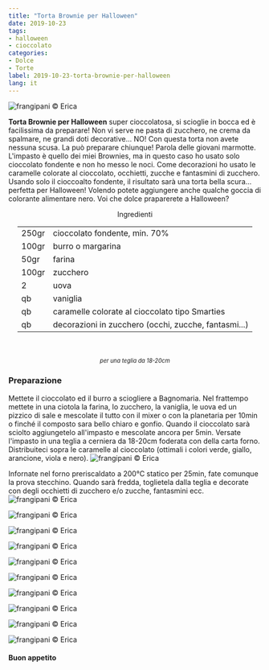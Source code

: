 ```yaml
---
title: "Torta Brownie per Halloween"
date: 2019-10-23
tags:
- halloween
- cioccolato
categories:
- Dolce
- Torte
label: 2019-10-23-torta-brownie-per-halloween
lang: it 
---
```

![](../2019-10-23-torta-brownie-per-halloween/header.jpeg "frangipani © Erica")

**Torta Brownie per Halloween** super cioccolatosa, si scioglie in bocca ed è facilissima da preparare! Non vi serve ne pasta di zucchero, ne crema da spalmare, ne grandi doti decorative... NO! Con questa torta non avete nessuna scusa. La può preparare chiunque! Parola delle giovani marmotte. L'impasto è quello dei miei Brownies, ma in questo caso ho usato solo cioccolato fondente e non ho messo le noci. Come decorazioni ho usato le caramelle colorate al cioccolato, occhietti, zucche e fantasmini di zucchero. Usando solo il cioccoalto fondente, il risultato sarà una torta bella scura... perfetta per Halloween! Volendo potete aggiungere anche qualche goccia di colorante alimentare nero. Voi che dolce praparerete a Halloween?

<div id="wrapper" style="text-align: center">
  <div id="yourdiv" style="display: inline-block;">
    <div class="ingredients" itemscope itemtype="http://schema.org/Recipe">
      <span itemprop="name" style="display:none;">Torta Brownie per Halloween</span>
      <span itemprop="recipeCategory" style="display:none;">Dolce</span>
      <img itemprop="image" style="display:none;" class="ignore-gallery-item" src="../2019-10-23-torta-brownie-per-halloween/header.jpeg"/>
      <span itemprop="author" style="display:none;">Erica Raiano</span>
      <span itemprop="description" style="display:none;">Torta Brownie per Halloween super cioccolatosa, si scioglie in bocca ed è facilissima da preparare! Non vi serve ne pasta di zucchero, ne crema da spalmare, ne grandi doti decorative...</span>
      <div class="ingredients-title">Ingredienti</div>
      <table>
        <tbody>
          <tr itemprop="recipeIngredient">
            <td>250gr</td>
            <td>cioccolato fondente, min. 70%</td>
          </tr>
          <tr itemprop="recipeIngredient">
            <td>100gr</td>
            <td>burro o margarina</td>
          </tr>
          <tr itemprop="recipeIngredient">
            <td>50gr</td>
            <td>farina</td>
          </tr>
          <tr itemprop="recipeIngredient">
            <td>100gr</td>
            <td>zucchero</td>
          </tr>
          <tr itemprop="recipeIngredient">
            <td>2</td>
            <td>uova</td>
          </tr>
          <tr itemprop="recipeIngredient">
            <td>qb</td>
            <td>vaniglia</td>
          </tr>
          <tr itemprop="recipeIngredient">
            <td>qb</td>
            <td>caramelle colorate al cioccolato tipo Smarties</td>
          </tr>
          <tr itemprop="recipeIngredient">
            <td>qb</td>
            <td>decorazioni in zucchero (occhi, zucche, fantasmi...)</td>
          </tr>
        </tbody>
      </table>
      <br></br>
      <i class="pull-right" style="font-size: 80%;">per una teglia da 18-20cm</i>
    </div>
  </div>
</div>


<h3>
  <font color="grey">
    <i class="fa-solid fa-gears"></i>
  </font> Preparazione
</h3>

Mettete il cioccolato ed il burro a sciogliere a Bagnomaria. Nel frattempo mettete in una ciotola la farina, lo zucchero, la vaniglia, le uova ed un pizzico di sale e mescolate il tutto con il mixer o con la planetaria per 10min o finché il composto sara bello chiaro e gonfio. Quando il cioccolato sarà sciolto aggiungetelo all'impasto e mescolate ancora per 5min. Versate l'impasto in una teglia a cerniera da 18-20cm foderata con della carta forno. Distribuiteci sopra le caramelle al cioccolato (ottimali i colori verde, giallo, arancione, viola e nero).
![](../2019-10-23-torta-brownie-per-halloween/teglia.jpeg "frangipani © Erica")

Infornate nel forno preriscaldato a 200°C statico per 25min, fate comunque la prova stecchino. Quando sarà fredda, toglietela dalla teglia e decorate con degli occhietti di zucchero e/o zucche, fantasmini ecc.
![](../2019-10-23-torta-brownie-per-halloween/risultato1.jpeg "frangipani © Erica")

![](../2019-10-23-torta-brownie-per-halloween/risultato2.jpeg "frangipani © Erica")

![](../2019-10-23-torta-brownie-per-halloween/risultato3.jpeg "frangipani © Erica")

![](../2019-10-23-torta-brownie-per-halloween/risultato4.jpeg "frangipani © Erica")

![](../2019-10-23-torta-brownie-per-halloween/risultato5.jpeg "frangipani © Erica")

![](../2019-10-23-torta-brownie-per-halloween/risultato6.jpeg "frangipani © Erica")

![](../2019-10-23-torta-brownie-per-halloween/risultato7.jpeg "frangipani © Erica")

![](../2019-10-23-torta-brownie-per-halloween/risultato8.jpeg "frangipani © Erica")

![](../2019-10-23-torta-brownie-per-halloween/risultato9.jpeg "frangipani © Erica")

![](../2019-10-23-torta-brownie-per-halloween/risultato10.jpeg "frangipani © Erica")

<h4>Buon appetito
  <font color="red">
    <i class="fa-regular fa-face-smile"></i>
  </font>
</h4>